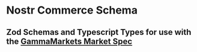 # Nostr Commerce Schema

## Zod Schemas and Typescript Types for use with the [GammaMarkets Market Spec](https://github.com/GammaMarkets/market-spec)
